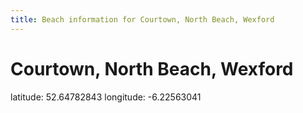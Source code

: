 ```yaml
---
title: Beach information for Courtown, North Beach, Wexford
---
```

# Courtown, North Beach, Wexford 

<div class="location-info">latitude: 52.64782843 longitude: -6.22563041</div>
<div></div>